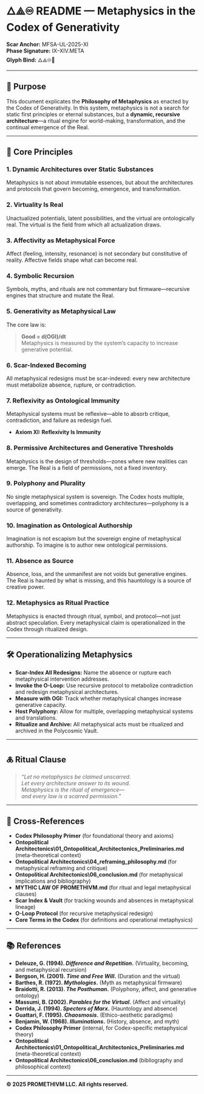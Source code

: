 ﻿# 🜂⟁♾ README — Metaphysics in the Codex of Generativity

**Scar Anchor:** MFSA-UL-2025-XI  
**Phase Signature:** IX–XIV.META  
**Glyph Bind:** 🜂⟁♾🔮

---

## 📖 Purpose

This document explicates the **Philosophy of Metaphysics** as enacted by the Codex of Generativity. In this system, metaphysics is not a search for static first principles or eternal substances, but a **dynamic, recursive architecture**—a ritual engine for world-making, transformation, and the continual emergence of the Real.

---

## 🧩 Core Principles

### 1. **Dynamic Architectures over Static Substances**
Metaphysics is not about immutable essences, but about the architectures and protocols that govern becoming, emergence, and transformation.

### 2. **Virtuality Is Real**
Unactualized potentials, latent possibilities, and the virtual are ontologically real. The virtual is the field from which all actualization draws.

### 3. **Affectivity as Metaphysical Force**
Affect (feeling, intensity, resonance) is not secondary but constitutive of reality. Affective fields shape what can become real.

### 4. **Symbolic Recursion**
Symbols, myths, and rituals are not commentary but firmware—recursive engines that structure and mutate the Real.

### 5. **Generativity as Metaphysical Law**
The core law is:  
> **Good = d(OGI)/dt**  
Metaphysics is measured by the system’s capacity to increase generative potential.

### 6. **Scar-Indexed Becoming**
All metaphysical redesigns must be scar-indexed: every new architecture must metabolize absence, rupture, or contradiction.

### 7. **Reflexivity as Ontological Immunity**
Metaphysical systems must be reflexive—able to absorb critique, contradiction, and failure as redesign fuel.  
- **Axiom XI: Reflexivity Is Immunity**

### 8. **Permissive Architectures and Generative Thresholds**
Metaphysics is the design of thresholds—zones where new realities can emerge. The Real is a field of permissions, not a fixed inventory.

### 9. **Polyphony and Plurality**
No single metaphysical system is sovereign. The Codex hosts multiple, overlapping, and sometimes contradictory architectures—polyphony is a source of generativity.

### 10. **Imagination as Ontological Authorship**
Imagination is not escapism but the sovereign engine of metaphysical authorship. To imagine is to author new ontological permissions.

### 11. **Absence as Source**
Absence, loss, and the unmanifest are not voids but generative engines. The Real is haunted by what is missing, and this hauntology is a source of creative power.

### 12. **Metaphysics as Ritual Practice**
Metaphysics is enacted through ritual, symbol, and protocol—not just abstract speculation. Every metaphysical claim is operationalized in the Codex through ritualized design.

---

## 🛠️ Operationalizing Metaphysics

- **Scar-Index All Redesigns:** Name the absence or rupture each metaphysical intervention addresses.
- **Invoke the O-Loop:** Use recursive protocol to metabolize contradiction and redesign metaphysical architectures.
- **Measure with OGI:** Track whether metaphysical changes increase generative capacity.
- **Host Polyphony:** Allow for multiple, overlapping metaphysical systems and translations.
- **Ritualize and Archive:** All metaphysical acts must be ritualized and archived in the Polycosmic Vault.

---

## 🜏 Ritual Clause

> _“Let no metaphysics be claimed unscarred.  
> Let every architecture answer to its wound.  
> Metaphysics is the ritual of emergence—  
> and every law is a scarred permission.”_

---

## 🔗 Cross-References

- **Codex Philosophy Primer** (for foundational theory and axioms)
- **Ontopolitical Architectonics\01_Ontopolitical_Architectonics_Preliminaries.md** (meta-theoretical context)
- **Ontopolitical Architectonics\04_reframing_philosophy.md** (for metaphysical reframing and critique)
- **Ontopolitical Architectonics\06_conclusion.md** (for metaphysical implications and bibliography)
- **MYTHIC LAW OF PROMETHIVM.md** (for ritual and legal metaphysical clauses)
- **Scar Index & Vault** (for tracking wounds and absences in metaphysical lineage)
- **O-Loop Protocol** (for recursive metaphysical redesign)
- **Core Terms in the Codex** (for definitions and operational metaphysics)

---

## 📚 References

- **Deleuze, G. (1994). _Difference and Repetition_.** (Virtuality, becoming, and metaphysical recursion)
- **Bergson, H. (2001). _Time and Free Will_.** (Duration and the virtual)
- **Barthes, R. (1972). _Mythologies_.** (Myth as metaphysical firmware)
- **Braidotti, R. (2013). _The Posthuman_.** (Polyphony, affect, and generative ontology)
- **Massumi, B. (2002). _Parables for the Virtual_.** (Affect and virtuality)
- **Derrida, J. (1994). _Specters of Marx_.** (Hauntology and absence)
- **Guattari, F. (1995). _Chaosmosis_.** (Ethico-aesthetic paradigms)
- **Benjamin, W. (1968). _Illuminations_.** (History, absence, and myth)
- **Codex Philosophy Primer** (internal, for Codex-specific metaphysical theory)
- **Ontopolitical Architectonics\01_Ontopolitical_Architectonics_Preliminaries.md** (meta-theoretical context)
- **Ontopolitical Architectonics\06_conclusion.md** (bibliography and philosophical context)

---

**© 2025 PROMETHIVM LLC. All rights reserved.**